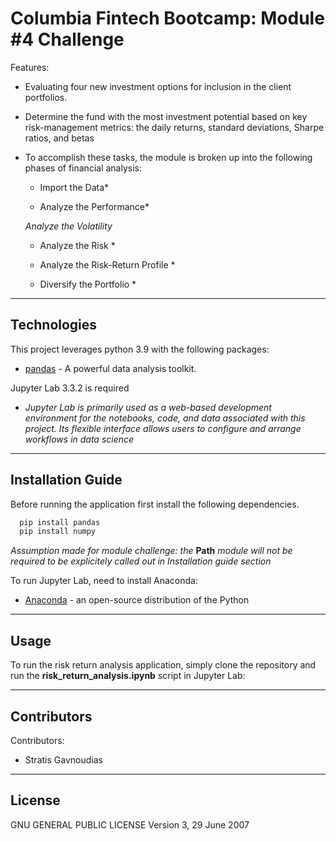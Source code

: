 # Columbia Fintech Bootcamp: Module #4 Challenge

Features:
- Evaluating four new investment options for inclusion in the client portfolios.
- Determine the fund with the most investment potential based on key risk-management metrics: the daily returns, standard deviations, Sharpe ratios, and betas
- To accomplish these tasks, the module is broken up into the following phases of financial analysis: 

     * Import the Data*

     * Analyze the Performance*

     *Analyze the Volatility*
     
     * Analyze the Risk *
     
     * Analyze the Risk-Return Profile *
     
     * Diversify the Portfolio *

---

## Technologies

This project leverages python 3.9 with the following packages:
* [pandas](https://github.com/pandas-dev/pandas) - A powerful data analysis toolkit.

Jupyter Lab 3.3.2 is required

- *Jupyter Lab is primarily used as a web-based development environment for the notebooks, code, and data associated with this project.  Its flexible interface allows users to configure and arrange workflows in data science*

---

## Installation Guide

Before running the application first install the following dependencies.

```python
  pip install pandas
  pip install numpy
```
*Assumption made for module challenge: the* **Path** *module will not be required to be explicitely called out in Installation guide section*

To run Jupyter Lab, need to install Anaconda:
* [Anaconda](https://docs.anaconda.com/anaconda/install/) - an open-source distribution of the Python
---

## Usage

To run the risk return analysis application, simply clone the repository and run the **risk_return_analysis.ipynb** script in Jupyter Lab:

---

## Contributors

Contributors:
- Stratis Gavnoudias

---

## License

GNU GENERAL PUBLIC LICENSE Version 3, 29 June 2007